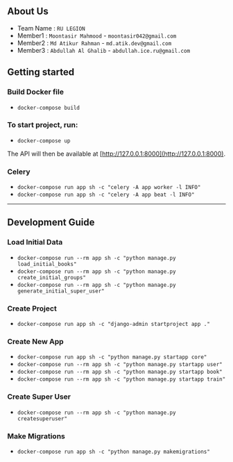 ## About Us

- Team Name : `RU LEGION`
- Member1 : `Moontasir Mahmood` - `moontasir042@gmail.com`
- Member2 : `Md Atikur Rahman` - `md.atik.dev@gmail.com`
- Member3 : `Abdullah Al Ghalib` - `abdullah.ice.ru@gmail.com`

## Getting started

### Build Docker file

- `docker-compose build`

### To start project, run:

- `docker-compose up`

The API will then be available at [http://127.0.0.1:8000](http://127.0.0.1:8000).

### Celery

- `docker-compose run app sh -c "celery -A app worker -l INFO"`
- `docker-compose run app sh -c "celery -A app beat -l INFO"`

---

## Development Guide

### Load Initial Data

- `docker-compose run --rm app sh -c "python manage.py load_initial_books"`
- `docker-compose run --rm app sh -c "python manage.py create_initial_groups"`
- `docker-compose run --rm app sh -c "python manage.py generate_initial_super_user"`

### Create Project

- `docker-compose run app sh -c "django-admin startproject app ."`

### Create New App

- `docker-compose run app sh -c "python manage.py startapp core"`
- `docker-compose run --rm app sh -c "python manage.py startapp user"`
- `docker-compose run --rm app sh -c "python manage.py startapp book"`
- `docker-compose run --rm app sh -c "python manage.py startapp train"`

### Create Super User

- `docker-compose run --rm app sh -c "python manage.py createsuperuser"`

### Make Migrations

- `docker-compose run app sh -c "python manage.py makemigrations"`
